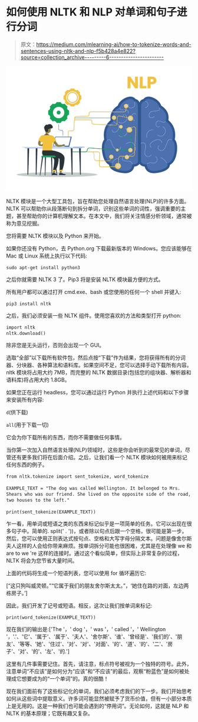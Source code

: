 # 如何使用 NLTK 和 NLP 对单词和句子进行分词

> 原文：<https://medium.com/mlearning-ai/how-to-tokenize-words-and-sentences-using-nltk-and-nlp-f5b428a4e822?source=collection_archive---------6----------------------->

![](img/c14512adcd14f511680d3eddd253e6df.png)

NLTK 模块是一个大型工具包，旨在帮助您处理自然语言处理(NLP)的许多方面。NLTK 可以帮助你从段落断句到拆分单词，识别这些单词的词性，强调重要的主题，甚至帮助你的计算机理解文本。在本文中，我们将关注情感分析领域，通常被称为意见挖掘。

您将需要 NLTK 模块以及 Python 来开始。

如果你还没有 Python，去 Python.org 下载最新版本的 Windows。您应该能够在 Mac 或 Linux 系统上执行以下代码:

```
sudo apt-get install python3
```

之后你就需要 NLTK 3 了。Pip3 将是安装 NLTK 模块最方便的方式。

所有用户都可以通过打开 cmd.exe、bash 或您使用的任何一个 shell 并键入:

```
pip3 install nltk
```

之后，我们必须安装一些 NLTK 组件。使用您喜欢的方法和类型打开 python:

```
import nltk
nltk.download()
```

除非您是无头运行，否则会出现一个 GUI。

选取“全部”以下载所有软件包，然后点按“下载”作为结果，您将获得所有的分词器、分块器、各种算法和语料库。如果空间不足，您可以选择手动下载所有内容。nltk 模块将占用大约 7MB，而完整的 NLTK 数据目录(包括您的组块器、解析器和语料库)将占用大约 1.8GB。

如果您正在运行 headless，您可以通过运行 Python 并执行上述代码和以下步骤来安装所有内容:

`d`(供下载)

`all`(用于下载一切)

它会为你下载所有的东西，而你不需要做任何事情。

当你第一次加入自然语言处理(NLP)领域时，这些是你会听到的最常见的单词，尽管还有更多我们将在后面介绍。之后，让我们看一个 NLTK 模块如何被用来标记任何东西的例子。

```
from nltk.tokenize import sent_tokenize, word_tokenize

EXAMPLE_TEXT = "The dog was called Wellington. It belonged to Mrs. Shears who was our friend. She lived on the opposite side of the road, two houses to the left."

print(sent_tokenize(EXAMPLE_TEXT))
```

乍一看，用单词或短语之类的东西来标记似乎是一项简单的任务。它可以出现在很多句子中。简单的. split(' . '))，或者除以句点后跟一个空格，很可能是第一步。然后，您可以使用正则表达式按句点、空格和大写字母分隔文本。问题是像舍尔斯夫人这样的人会给你带来麻烦。按单词拆分可能也很困难，尤其是在处理像 we 和 are to we 're 这样的连接时。通过这个看似简单，但实际上非常复杂的过程，NLTK 将会为您节省大量时间。

上面的代码将生成一个短语列表，您可以使用 for 循环遍历它:

[“这只狗叫威灵顿。”“它属于我们的朋友舍尔斯太太。”，‘她住在路的对面，左边两栋房子。’]

因此，我们开发了记号或短语。相反，这次让我们按单词来标记:

```
print(word_tokenize(EXAMPLE_TEXT))
```

现在我们的输出是:['The '，' dog '，' was '，' called '，' Wellington '，'.'、'它'、'属于'、'属于'、'夫人'、'舍尔斯'、'谁'、'曾经是'、'我们的'、'朋友'、'等等、'她'、'住过'、'对'、'对'、'对面'、'的'、'道'、'的'、'二'、'房子'、'对'、'的'、'左'、'的.']

这里有几件事需要记住。首先，请注意，标点符号被视为一个独特的符号。此外，注意单词“不应该”是如何分为“应该”和“不应该”的最后，观察“粉蓝色”是如何被处理成它想要成为的“一个单词”的。真的很酷！

现在我们面前有了这些标记化的单词，我们必须考虑我们的下一步。我们开始思考如何从这些词中提取意义。许多词可能显然被赋予了货币价值，但有一小部分本质上是无用的。这是一种我们也可能会遇到的“停用词”。无论如何，这就是 NLP 和 NLTK 的基本原理；它既有趣又复杂。